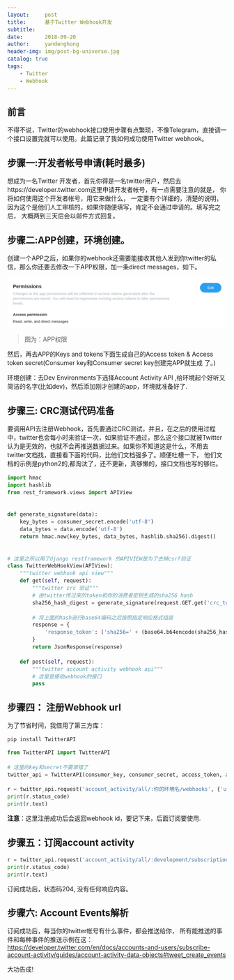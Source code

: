 ```yaml
---
layout:     post
title:      基于Twitter Webhook开发
subtitle:
date:       2018-09-20
author:     yandenghong
header-img: img/post-bg-universe.jpg
catalog: true
tags:
    - Twitter
    - Webhook
---
```


## 前言
不得不说，Twitter的webhook接口使用步骤有点繁琐，不像Telegram，直接调一个接口设置完就可以使用。此篇记录了我如何成功使用Twitter webhook。

## 步骤一:开发者帐号申请(耗时最多)
想成为一名Twitter 开发者，首先你得是一名twitter用户，然后去https://developer.twitter.com这里申请开发者帐号，有一点需要注意的就是，
你将如何使用这个开发者帐号，用它来做什么， 一定要有个详细的，清楚的说明，因为这个是他们人工审核的，如果你随便填写，肯定不会通过申请的。填写完之后，
大概两到三天后会以邮件方式回复。

## 步骤二:APP创建，环境创建。
创建一个APP之后，如果你的webhook还需要能接收其他人发到你twitter的私信，那么你还要去修改一下APP权限，加一条direct messages，如下。

![](/img/twitter_permission.png)

> 图为：APP权限

然后，再去APP的Keys and tokens下面生成自己的Access token & Access token secret(Consumer key和Consumer secret key创建完APP就生成
了。)

环境创建：去Dev Environments下选择Account Activity API ,给环境起个好听又简洁的名字(比如dev)，然后添加刚才创建的app，环境就准备好了.

## 步骤三: CRC测试代码准备
要调用API去注册Webhook，首先要通过CRC测试，并且，在之后的使用过程中，twitter也会每小时来验证一次，如果验证不通过，那么这个接口就被Twitter
认为是无效的，也就不会再推送数据过来。如果你不知道这是什么，不用去twitter文档找，直接看下面的代码，比他们文档强多了。顺便吐槽一下，
他们文档的示例是python2的,都淘汰了，还不更新，真够懒的，接口文档也写的够烂。

```python
import hmac
import hashlib
from rest_framework.views import APIView


def generate_signature(data):
    key_bytes = consumer_secret.encode('utf-8')
    data_bytes = data.encode('utf-8')
    return hmac.new(key_bytes, data_bytes, hashlib.sha256).digest()


# 这里之所以用了django restframework 的APIVIEW是为了去掉csrf验证
class TwitterWebHookView(APIView):
    """twitter webhook api view"""
    def get(self, request):
        """twitter crc 验证"""
        # 由twitter传过来的token和你的消费者密钥生成的sha256 hash
        sha256_hash_digest = generate_signature(request.GET.get('crc_token'))

        # 将上面的hash进行base64编码之后按照指定响应格式组装
        response = {
            'response_token': ('sha256=' + (base64.b64encode(sha256_hash_digest).decode('utf-8')))
        }
        return JsonResponse(response)

    def post(self, request):
        """twitter account activity webhook api"""
        # 这里是接收webhook的接口
        pass
```

## 步骤四： 注册Webhook url
为了节省时间，我借用了第三方库：
```
pip install TwitterAPI
```
```python
from TwitterAPI import TwitterAPI

# 这里的key和secret不要填错了
twitter_api = TwitterAPI(consumer_key, consumer_secret, access_token, access_token_secret)

r = twitter_api.request('account_activity/all/:你的环境名/webhooks', {'url': 你的webhook url})
print(r.status_code)
print(r.text)
```
__注意__：这里注册成功后会返回webhook id，要记下来，后面订阅要使用.


## 步骤五：订阅account activity

```python
r = twitter_api.request('account_activity/all/:development/subscriptions', {'webhook_id':xxxx, method_override:'POST'})
print(r.status_code)
print(r.text)
```
订阅成功后，状态码204, 没有任何响应内容。


## 步骤六: Account Events解析
订阅成功后，每当你的twitter帐号有什么事件，都会推送给你，
所有能推送的事件和每种事件的推送示例在这：https://developer.twitter.com/en/docs/accounts-and-users/subscribe-account-activity/guides/account-activity-data-objects#tweet_create_events

大功告成!
